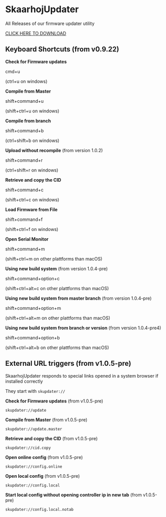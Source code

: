 # SkaarhojUpdater
All Releases of our firmware updater utility

[CLICK HERE TO DOWNLOAD](https://github.com/SKAARHOJ/skaarhoj-updater-releases/releases)

## Keyboard Shortcuts (from v0.9.22)

**Check for Firmware updates**

cmd+u

(ctrl+u on windows)

**Compile from Master**

shift+command+u

(shift+ctrl+u on windows)

**Compile from branch**

shift+command+b

(ctrl+shift+b on windows)

**Upload without recompile** (from version 1.0.2)

shift+command+r

(ctrl+shift+r on windows)

**Retrieve and copy the CID**

shift+command+c

(shift+ctrl+c on windows)

**Load Firmware from File**

shift+command+f

(shift+ctrl+f on windows)

**Open Serial Monitor**

shift+command+m

(shift+ctrl+m on other plattforms than macOS)

**Using new build system** (from version 1.0.4-pre)

shift+command+option+c

(shift+ctrl+alt+c on other plattforms than macOS)

**Using new build system from master branch** (from version 1.0.4-pre)

shift+command+option+m

(shift+ctrl+alt+m on other plattforms than macOS)

**Using new build system from branch or version** (from version 1.0.4-pre4)

shift+command+option+b

(shift+ctrl+alt+b on other plattforms than macOS)

## External URL triggers (from v1.0.5-pre)

SkaarhojUpdater responds to special links opened in a system browser if installed correctly

They start with `skupdater://`

**Check for Firmware updates** (from v1.0.5-pre)

`skupdater://update`

**Compile from Master** (from v1.0.5-pre)

`skupdater://update.master`

**Retrieve and copy the CID** (from v1.0.5-pre)

`skupdater://cid.copy`

**Open online config** (from v1.0.5-pre)

`skupdater://config.online`

**Open local config** (from v1.0.5-pre)

`skupdater://config.local`

**Start local config without opening controller ip in new tab** (from v1.0.5-pre)

`skupdater://config.local.notab`


